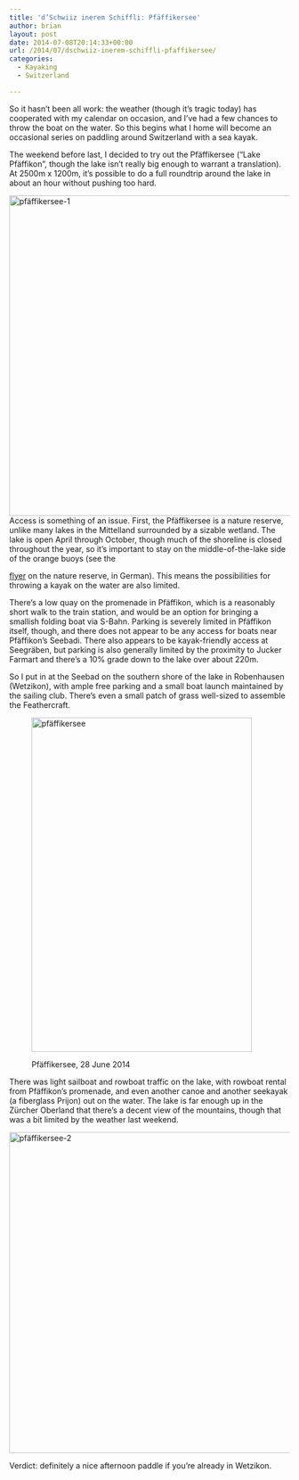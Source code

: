 ```yaml
---
title: 'd’Schwiiz inerem Schiffli: Pfäffikersee'
author: brian
layout: post
date: 2014-07-08T20:14:33+00:00
url: /2014/07/dschwiiz-inerem-schiffli-pfaffikersee/
categories:
  - Kayaking
  - Switzerland

---
```

So it hasn&#8217;t been all work: the weather (though it&#8217;s tragic today) has cooperated with my calendar on occasion, and I&#8217;ve had a few chances to throw the boat on the water. So this begins what I home will become an occasional series on paddling around Switzerland with a sea kayak.

The weekend before last, I decided to try out the Pfäffikersee (&#8220;Lake Pfäffikon&#8221;, though the lake isn&#8217;t really big enough to warrant a translation). At 2500m x 1200m, it&#8217;s possible to do a full roundtrip around the lake in about an hour without pushing too hard.

<img class="aligncenter size-full wp-image-1124" src="https://trammell.ch/wp-content/uploads/2014/07/pfäffikersee-1.jpg" alt="pfäffikersee-1" width="1024" height="575" srcset="https://trammell.ch/wp-content/uploads/2014/07/pfäffikersee-1.jpg 1024w, https://trammell.ch/wp-content/uploads/2014/07/pfäffikersee-1-480x269.jpg 480w" sizes="(max-width: 1024px) 100vw, 1024px" />

<!--more-->Access is something of an issue. First, the Pfäffikersee is a nature reserve, unlike many lakes in the Mittelland surrounded by a sizable wetland. The lake is open April through October, though much of the shoreline is closed throughout the year, so it&#8217;s important to stay on the middle-of-the-lake side of the orange buoys (see the 

[flyer][1] on the nature reserve, in German). This means the possibilities for throwing a kayak on the water are also limited.

There&#8217;s a low quay on the promenade in Pfäffikon, which is a reasonably short walk to the train station, and would be an option for bringing a smallish folding boat via S-Bahn. Parking is severely limited in Pfäffikon itself, though, and there does not appear to be any access for boats near Pfäffikon&#8217;s Seebadi. There also appears to be kayak-friendly access at Seegräben, but parking is also generally limited by the proximity to Jucker Farmart and there&#8217;s a 10% grade down to the lake over about 220m.

So I put in at the Seebad on the southern shore of the lake in Robenhausen (Wetzikon), with ample free parking and a small boat launch maintained by the sailing club. There&#8217;s even a small patch of grass well-sized to assemble the Feathercraft.<figure id="attachment_1114" style="width: 396px" class="wp-caption aligncenter">

[<img class="wp-image-1114 size-full" src="https://trammell.ch/wp-content/uploads/2014/07/pfäffikersee.png" alt="pfäffikersee" width="396" height="600" srcset="https://trammell.ch/wp-content/uploads/2014/07/pfäffikersee.png 396w, https://trammell.ch/wp-content/uploads/2014/07/pfäffikersee-316x480.png 316w" sizes="(max-width: 396px) 100vw, 396px" />][2]<figcaption class="wp-caption-text">Pfäffikersee, 28 June 2014</figcaption></figure> 

There was light sailboat and rowboat traffic on the lake, with rowboat rental from Pfäffikon&#8217;s promenade, and even another canoe and another seekayak (a fiberglass Prijon) out on the water. The lake is far enough up in the Zürcher Oberland that there&#8217;s a decent view of the mountains, though that was a bit limited by the weather last weekend.

<img class="aligncenter size-full wp-image-1125" src="https://trammell.ch/wp-content/uploads/2014/07/pfäffikersee-2.jpg" alt="pfäffikersee-2" width="1024" height="576" srcset="https://trammell.ch/wp-content/uploads/2014/07/pfäffikersee-2.jpg 1024w, https://trammell.ch/wp-content/uploads/2014/07/pfäffikersee-2-480x270.jpg 480w" sizes="(max-width: 1024px) 100vw, 1024px" />

Verdict: definitely a nice afternoon paddle if you&#8217;re already in Wetzikon.

 [1]: http://www.aln.zh.ch/dam/baudirektion/aln/fns/gebietsbetreuung/info_flyer/flyer/Flyer_Pfaeffikersee.pdf.spooler.download.1290442143742.pdf/Flyer_Pfaeffikersee.pdf
 [2]: http://s.geo.admin.ch/26823b1fc
